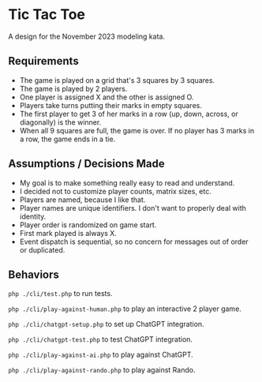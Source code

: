 # Tic Tac Toe

A design for the November 2023 modeling kata.

## Requirements

- The game is played on a grid that's 3 squares by 3 squares.
- The game is played by 2 players.
- One player is assigned X and the other is assigned O.
- Players take turns putting their marks in empty squares.
- The first player to get 3 of her marks in a row (up, down, across, or diagonally) is the winner.
- When all 9 squares are full, the game is over. If no player has 3 marks in a row, the game ends in a tie.

## Assumptions / Decisions Made

- My goal is to make something really easy to read and understand.
- I decided not to customize player counts, matrix sizes, etc.
- Players are named, because I like that.
- Player names are unique identifiers. I don't want to properly deal with identity.
- Player order is randomized on game start.
- First mark played is always X.
- Event dispatch is sequential, so no concern for messages out of order or duplicated.

## Behaviors

`php ./cli/test.php` to run tests.  

`php ./cli/play-against-human.php` to play an interactive 2 player game.  

`php ./cli/chatgpt-setup.php` to set up ChatGPT integration.  

`php ./cli/chatgpt-test.php` to test ChatGPT integration.  

`php ./cli/play-against-ai.php` to play against ChatGPT.

`php ./cli/play-against-rando.php` to play against Rando.